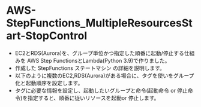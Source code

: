 # AWS-StepFunctions_MultipleResourcesStart-StopControl

- EC2とRDS(Aurora)を、グループ単位かつ指定した順番に起動/停止する仕組みを AWS Step FunctionsとLambda(Python 3.9)で作りました。
- 作成した StepFunctions ステートマシン の詳細を説明します。
- 以下のように複数のEC2,RDS(Aurora)がある場合に、タグを使いをグループ化と起動順序を設定します。
- タグに必要な情報を設定し、起動したいグループと命令(起動命令 or 停止命令)を指定すると、順番に従いリソースを起動or 停止します。

